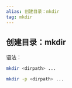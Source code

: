 ```yaml
---
alias: 创建目录：mkdir
tag: mkdir
---
```


## 创建目录：mkdir

语法：

```sh
mkdir <dirpath> ...

mkdir -p <dirpath> ...
```


